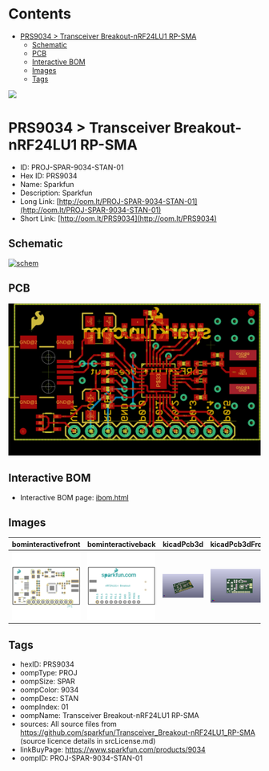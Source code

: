 



Contents
========

* [PRS9034 > Transceiver Breakout-nRF24LU1 RP-SMA](#prs9034--transceiver-breakout-nrf24lu1-rp-sma)
	* [Schematic](#schematic)
	* [PCB](#pcb)
	* [Interactive BOM](#interactive-bom)
	* [Images](#images)
	* [Tags](#tags)
  
![][im]
# PRS9034 > Transceiver Breakout-nRF24LU1 RP-SMA

- ID: PROJ-SPAR-9034-STAN-01
- Hex ID: PRS9034
- Name: Sparkfun
- Description: Sparkfun
- Long Link: [http://oom.lt/PROJ-SPAR-9034-STAN-01](http://oom.lt/PROJ-SPAR-9034-STAN-01)
- Short Link: [http://oom.lt/PRS9034](http://oom.lt/PRS9034)

## Schematic
  
[![schem](eagleSchemImage.png)](eagleSchemImage.png)
## PCB
  
[![pcb](eagleImage.png)](eagleImage.png)
## Interactive BOM

- Interactive BOM page: [ibom.html](https://htmlpreview.github.io/?https://github.com/oomlout/oomlout_OOMP_projects/blob/main/PROJ-SPAR-9034-STAN-01/kicad/bom/ibom.html)

## Images
  
  

|bominteractivefront|bominteractiveback|kicadPcb3d|kicadPcb3dFront|kicadPcb3dBack|eagleImage|eagleSchemImage|pcbdraw|pcbdrawback|
| :---: | :---: | :---: | :---: | :---: | :---: | :---: | :---: | :---: |
|[![bominteractivefront](bomFront_140.png)](bomFront.png)|[![bominteractiveback](bomBack_140.png)](bomBack.png)|[![kicadPcb3d](kicadPcb3d_140.png)](kicadPcb3d.png)|[![kicadPcb3dFront](kicadPcb3dFront_140.png)](kicadPcb3dFront.png)|[![kicadPcb3dBack](kicadPcb3dBack_140.png)](kicadPcb3dBack.png)|[![eagleImage](eagleImage_140.png)](eagleImage.png)|[![eagleSchemImage](eagleSchemImage_140.png)](eagleSchemImage.png)|[![pcbdraw](pcbdraw_140.png)](pcbdraw.png)|[![pcbdrawback](pcbdrawBack_140.png)](pcbdrawBack.png)|

## Tags

- hexID: PRS9034
- oompType: PROJ
- oompSize: SPAR
- oompColor: 9034
- oompDesc: STAN
- oompIndex: 01
- oompName: Transceiver Breakout-nRF24LU1 RP-SMA
- sources: All source files from https://github.com/sparkfun/Transceiver_Breakout-nRF24LU1_RP-SMA (source licence details in srcLicense.md)
- linkBuyPage: https://www.sparkfun.com/products/9034
- oompID: PROJ-SPAR-9034-STAN-01



[im]: kicadPcb3d_450.png
